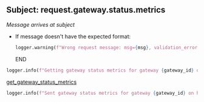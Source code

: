 ## Subject: request.gateway.status.metrics

_Message arrives at subject_

* If message doesn't have the expected format:
  ```python
  logger.warning(f"Wrong request message: msg={msg}, validation_error={e}")
  ```
  END

```python
logger.info(f"Getting gateway status metrics for gateway {gateway_id} on host {host} in interval {interval}...")
```

[get_gateway_status_metrics](../repositories/velocloud_repository/get_gateway_status_metrics.md)

```python
logger.info(f"Sent gateway status metrics for gateway {gateway_id} on host {host} in interval {interval}")
```